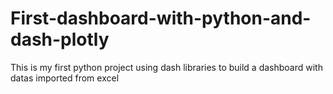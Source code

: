 # First-dashboard-with-python-and-dash-plotly
This is my first python project using dash libraries to build a dashboard with datas imported from excel
